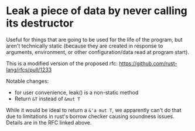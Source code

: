 # Leak a piece of data by never calling its destructor

Useful for things that are going to be used for the life of the program, but aren't technically
static (because they are created in response to arguments, environment, or other
configuration/data read at program start).

This is a modified version of the proposed rfc: https://github.com/rust-lang/rfcs/pull/1233

Notable changes:

- for user convenience, leak() is a non-static method
- Return `&T` instead of `&mut T`

While it would be ideal to return a `&'a mut T`, we apparently can't do that due to limitations
in rust's borrow checker causing soundness issues. Details are in the RFC linked above.
